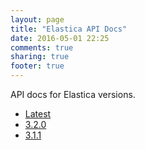 ```yaml
---
layout: page
title: "Elastica API Docs"
date: 2016-05-01 22:25
comments: true
sharing: true
footer: true
---
```


API docs for Elastica versions.

* [Latest](/api/latest/)
* [3.2.0](/api/3.2.0/)
* [3.1.1](/api/3.1.1/)
